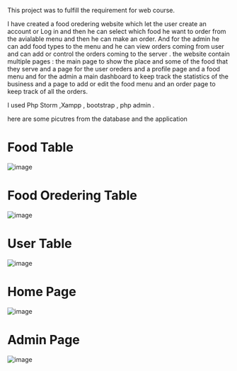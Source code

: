 This project was to fulfill the requirement for web course.

I have created a food oredering website which let the user create an account or Log in  and then he can select which food he want to order from the avialable menu and then he can make an order.
And for the admin he can add food types to the menu and he can view orders coming from user and can add or control the orders coming to the server . 
the website contain multiple pages : the main page to show the place and some of the food that they serve and a page for the user oreders and a profile page and a food menu and for the admin a main dashboard to keep track the statistics of the business 
and  a page to  add or edit the food menu and an order page to keep track of all the orders.

I used Php Storm ,Xampp , bootstrap , php admin .

here are some picutres from the database and the application 
# Food Table 
![image](https://github.com/Ahmad-Shaer/Restaurant-Website-/assets/54283555/fd98b382-c771-4eff-9c94-ac44713a7deb)
# Food Oredering Table 
![image](https://github.com/Ahmad-Shaer/Restaurant-Website-/assets/54283555/019c2677-bc00-4dd1-a10e-4feeb0a2a900)
# User Table 
![image](https://github.com/Ahmad-Shaer/Restaurant-Website-/assets/54283555/701481b3-6f90-4d71-8e19-61223c6cc329)
# Home Page
![image](https://github.com/Ahmad-Shaer/Restaurant-Website-/assets/54283555/0ad29a67-bb9f-4b95-8a71-2e0703eeb43e)
# Admin Page
![image](https://github.com/Ahmad-Shaer/Restaurant-Website-/assets/54283555/de1e050c-41f2-4f79-83fe-bbbac72c4696)



